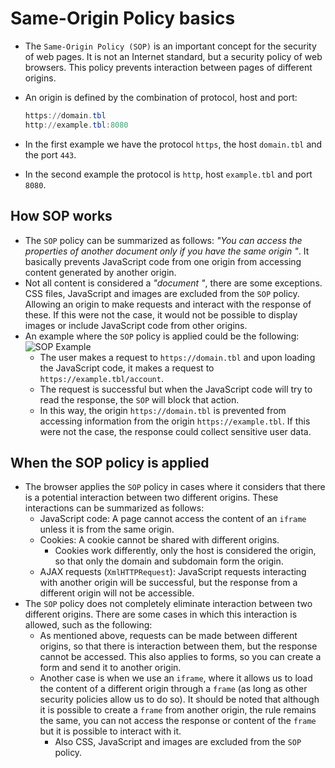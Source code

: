 # Same-Origin Policy basics

* The `Same-Origin Policy (SOP)` is an important concept for the security of web pages. It is not an Internet standard, but a security policy of web browsers. This policy prevents interaction between pages of different origins.
* An origin is defined by the combination of protocol, host and port:

  ```powershell
  https://domain.tbl
  http://example.tbl:8080
  ```

* In the first example we have the protocol `https`, the host `domain.tbl` and the port `443`.
* In the second example the protocol is `http`, host `example.tbl` and port `8080`.

## How SOP works

* The `SOP` policy can be summarized as follows: *"You can access the properties of another document only if you have the same origin "*. It basically prevents JavaScript code from one origin from accessing content generated by another origin.
* Not all content is considered a *"document "*, there are some exceptions. CSS files, JavaScript and images are excluded from the `SOP` policy. Allowing an origin to make requests and interact with the response of these. If this were not the case, it would not be possible to display images or include JavaScript code from other origins.
* An example where the `SOP` policy is applied could be the following:
  ![SOP Example][1]
  * The user makes a request to `https://domain.tbl` and upon loading the JavaScript code, it makes a request to `https://example.tbl/account`.
  * The request is successful but when the JavaScript code will try to read the response, the `SOP` will block that action.
  * In this way, the origin `https://domain.tbl` is prevented from accessing information from the origin `https://example.tbl`. If this were not the case, the response could collect sensitive user data.

## When the SOP policy is applied

* The browser applies the `SOP` policy in cases where it considers that there is a potential interaction between two different origins. These interactions can be summarized as follows:
  * JavaScript code: A page cannot access the content of an `iframe` unless it is from the same origin.
  * Cookies: A cookie cannot be shared with different origins.
    * Cookies work differently, only the host is considered the origin, so that only the domain and subdomain form the origin.
  * AJAX requests (`XmlHTTPRequest`): JavaScript requests interacting with another origin will be successful, but the response from a different origin will not be accessible.
* The `SOP` policy does not completely eliminate interaction between two different origins. There are some cases in which this interaction is allowed, such as the following:
  * As mentioned above, requests can be made between different origins, so that there is interaction between them, but the response cannot be accessed. This also applies to forms, so you can create a form and send it to another origin.
  * Another case is when we use an `iframe`, where it allows us to load the content of a different origin through a `frame` (as long as other security policies allow us to do so). It should be noted that although it is possible to create a `frame` from another origin, the rule remains the same, you can not access the response or content of the `frame` but it is possible to interact with it.
    * Also CSS, JavaScript and images are excluded from the `SOP` policy.

[1]: /static/images/learning/how-sop-works-example.png

